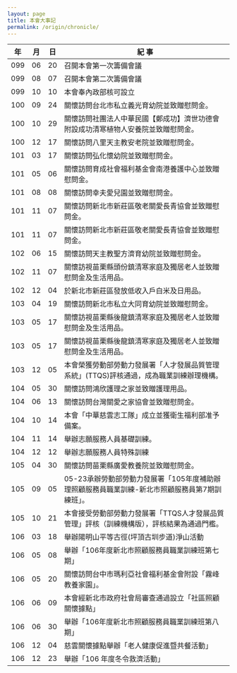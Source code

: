 ```yaml
---
layout: page
title: 本會大事記
permalink: /origin/chronicle/
---
```


| 年 | 月 | 日 | 紀  事 |
| ------| ------ |------ |------ |
| 099 | 06 | 20 | 召開本會第一次籌備會議 |
| 099 | 08 | 07 | 召開本會第二次籌備會議 |
| 099 | 10 | 10 | 本會奉內政部核可設立 |
| 100 | 09 | 24 | 關懷訪問台北市私立義光育幼院並致贈慰問金。 |
| 100 | 10 | 29 | 關懷訪問社團法人中華民國【鄭成功】濟世功德會附設成功清寒植物人安養院並致贈慰問金。 |
| 100 | 12 | 17 | 關懷訪問八里天主教安老院並致贈慰問金。 |
| 101 | 03 | 17 | 關懷訪問弘化懷幼院並致贈慰問金。 |
| 101 | 05 | 06 | 關懷訪問育成社會福利基金會南港養護中心並致贈慰問金。 |
| 101 | 08 | 08 | 關懷訪問幸夫愛兒園並致贈慰問金。 |
| 101 | 11 | 07 | 關懷訪問新北市新莊區敬老關愛長青協會並致贈慰問金。 |
| 101 | 11 | 07 | 關懷訪問新北市新莊區敬老關愛長青協會並致贈慰問金。 |
| 102 | 06 | 15 | 關懷訪問天主教聖方濟育幼院並致贈慰問金。 |
| 102 | 11 | 07 | 關懷訪視苗栗縣頭份鎮清寒家庭及獨居老人並致贈慰問金及生活用品。 |
| 102 | 12 | 04 | 於新北市新莊區發放低收入戶白米及日用品。 |
| 103 | 04 | 19 | 關懷訪問新北市私立大同育幼院並致贈慰問金。 |
| 103 | 05 | 17 | 關懷訪視苗栗縣後龍鎮清寒家庭及獨居老人並致贈慰問金及生活用品。 |
| 103 | 05 | 17 | 關懷訪視苗栗縣後龍鎮清寒家庭及獨居老人並致贈慰問金及生活用品。 |
| 103 | 12 | 05 | 本會榮獲勞動部勞動力發展署「人才發展品質管理系統」(TTQS)評核通過，成為職業訓練辦理機構。 |
| 104 | 05 | 30 | 關懷訪問鴻欣護理之家並致贈護理用品。 |
| 104 | 06 | 13 | 關懷訪問台灣關愛之家協會並致贈慰問金。 |
| 104 | 10 | 14 | 本會「中華慈雲志工隊」成立並獲衛生福利部准予備案。 |
| 104 | 11 | 14 | 舉辦志願服務人員基礎訓練。 |
| 104 | 12 | 12 | 舉辦志願服務人員特殊訓練 |
| 105 | 04 | 30 | 關懷訪問苗栗縣廣愛教養院並致贈慰問金。 |
| 105 | 09 | 05 | 05-23承辦勞動部勞動力發展署「105年度補助辦理照顧服務員職業訓練-新北市照顧服務員第7期訓練班」。 |
| 105 | 10 | 21 | 本會接受勞動部勞動力發展署「TTQS人才發展品質管理」評核（訓練機構版），評核結果為通過門檻。 |
| 106 | 03 | 18 | 舉辦陽明山平等古徑(坪頂古圳步道)淨山活動 |
| 106 | 05 | 08 | 舉辦「106年度新北市照顧服務員職業訓練班第七期」 |
| 106 | 05 | 20 | 關懷訪問台中市瑪利亞社會福利基金會附設「霧峰教養家園」。 |
| 106 | 06 | 09 | 本會經新北市政府社會局審查通過設立「社區照顧關懷據點」 |
| 106 | 06 | 30 | 舉辦「106年度新北市照顧服務員職業訓練班第八期」 |
| 106 | 12 | 04 | 慈雲關懷據點舉辦「老人健康促進暨共餐活動」 |
| 106 | 12 | 23 | 舉辦「106 年度冬令救濟活動」 |

